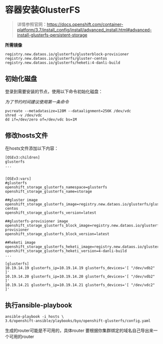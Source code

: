 # 容器安装GlusterFS

>详情参照官网：https://docs.openshift.com/container-platform/3.7/install_config/install/advanced_install.html#advanced-install-glusterfs-persistent-storage


**所需镜像**
```
registry.new.dataos.io/glusterfs/glusterblock-provisioner
registry.new.dataos.io/glusterfs/gluster-centos
registry.new.dataos.io/glusterfs/heketi:4-danli-build
```

## 初始化磁盘

登录到需要安装的节点，使用以下命令初始化磁盘：

*为了节约时间建议使用第一条命令*
```
pvcreate --metadatasize=128M --dataalignment=256K /dev/vdc
shred -v /dev/vdc
dd if=/dev/zero of=/dev/vdc bs=1M
```

## 修改hosts文件
在hosts文件添加以下内容：
```
[OSEv3:children]
glusterfs
...


[OSEv3:vars]
#glusterfs
openshift_storage_glusterfs_namespace=glusterfs
openshift_storage_glusterfs_name=storage

##gluster image
openshift_storage_glusterfs_image=registry.new.dataos.io/glusterfs/gluster-centos
openshift_storage_glusterfs_version=latest

##glusterfs-provisioner image
openshift_storage_glusterfs_block_image=registry.new.dataos.io/glusterfs/glusterblock-provisioner
openshift_storage_glusterfs_block_version=latest

##heketi image
openshift_storage_glusterfs_heketi_image=registry.new.dataos.io/glusterfs/heketi
openshift_storage_glusterfs_heketi_version=4-danli-build
...

[glusterfs]
10.19.14.19 glusterfs_ip=10.19.14.19 glusterfs_devices='[ "/dev/vdb2" ]'
10.19.14.20 glusterfs_ip=10.19.14.20 glusterfs_devices='[ "/dev/vdb2" ]'
10.19.14.21 glusterfs_ip=10.19.14.21 glusterfs_devices='[ "/dev/vdc2" ]'
```


## 执行ansible-playbook
```
ansible-playbook -i hosts \
3.6/openshift-ansible/playbooks/byo/openshift-glusterfs/config.yaml
```


生成的router可能是不可用的，具体router 要根据你集群绑定的域名自己导出来一个可用的router
